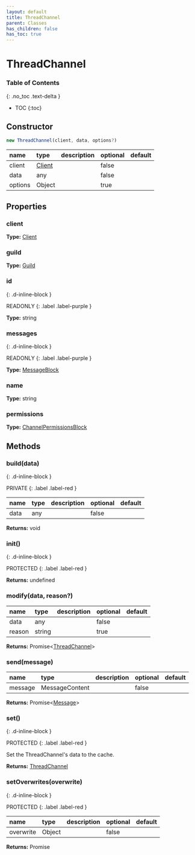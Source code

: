 ```yaml
---
layout: default
title: ThreadChannel
parent: Classes
has_children: false
has_toc: true
---
```


# ThreadChannel
### Table of Contents
{: .no_toc .text-delta }

- TOC
{:toc}
## Constructor
```js
new ThreadChannel(client, data, options?)
```
| name | type | description | optional | default |
|:-----|:-----|:------------|:---------|:--------|
| client | [Client](classes/Client) |  | false |  |
| data | any |  | false |  |
| options | Object |  | true |  |

## Properties
### client
**Type:** [Client](classes/Client)

### guild
**Type:** [Guild](classes/Guild)

### id
{: .d-inline-block }

READONLY
{: .label .label-purple }

**Type:** string

### messages
{: .d-inline-block }

READONLY
{: .label .label-purple }

**Type:** [MessageBlock](classes/MessageBlock)

### name
**Type:** string

### permissions
**Type:** [ChannelPermissionsBlock](classes/ChannelPermissionsBlock)

## Methods
### build(data)
{: .d-inline-block }

PRIVATE
{: .label .label-red }

| name | type | description | optional | default |
|:-----|:-----|:------------|:---------|:--------|
| data | any |  | false |  |

**Returns:** void

### init()
{: .d-inline-block }

PROTECTED
{: .label .label-red }

**Returns:** undefined

### modify(data, reason?)
| name | type | description | optional | default |
|:-----|:-----|:------------|:---------|:--------|
| data | any |  | false |  |
| reason | string |  | true |  |

**Returns:** Promise<[ThreadChannel](classes/ThreadChannel)>

### send(message)
| name | type | description | optional | default |
|:-----|:-----|:------------|:---------|:--------|
| message | MessageContent |  | false |  |

**Returns:** Promise<[Message](classes/Message)>

### set()
{: .d-inline-block }

PROTECTED
{: .label .label-red }

Set the ThreadChannel's data to the cache.

**Returns:** [ThreadChannel](classes/ThreadChannel)

### setOverwrites(overwrite)
{: .d-inline-block }

PROTECTED
{: .label .label-red }

| name | type | description | optional | default |
|:-----|:-----|:------------|:---------|:--------|
| overwrite | Object |  | false |  |

**Returns:** Promise<void>

